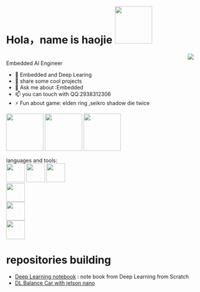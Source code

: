 # Hola，name is haojie <a href="123.60.60.249"> <img src="https://img.icons8.com/color-glass/512/walter-white.png" width="100"/></a>

<a href="https://github.com/junxi-haoyi"><img align="right" src="https://github-readme-stats.vercel.app/api?username=junxi-haoyi&show_icons=true&theme=radical&bg_color=30,f07c82,ec9bad,e9d7df"/></a><br>
Embedded AI Engineer
- 🌱 Embedded and Deep Learing
- 🤔 share some cool projects
- 💬 Ask me about :Embedded 
- 📫 you can touch with QQ:2938312306
- ⚡ Fun about game: elden ring ,seikro shadow die twice

<div id="header" align="left">
  <img src="https://media1.giphy.com/media/JwqE2DXKseruUMggXP/giphy.gif" width="100"/>
  <img src="https://media4.giphy.com/media/fXTOderGCTjypOMKWN/giphy.gif" width="100"/>
  <img src="https://media1.giphy.com/media/NKCNsmc6gjEZ8WJfYl/giphy.gif?cid=ecf05e47yufqhpv7o6wxohacha42vhmxg0udiqd0lq0xgaxz&rid=giphy.gif&ct=s" width="100"/>
</div>

languages and tools:<br>
<code><img src="https://aniya.oss-cn-shanghai.aliyuncs.com/c%2B%2B.png" width="50"/></code>
<code><img src="https://aniya.oss-cn-shanghai.aliyuncs.com/c.png" width="50"/></code>
<code><img src="https://aniya.oss-cn-shanghai.aliyuncs.com/python.png" width="50"/><br></code>
<code><img src="https://aniya.oss-cn-shanghai.aliyuncs.com/code.png" width="50"/><br></code>
<code><img src="https://aniya.oss-cn-shanghai.aliyuncs.com/keil.png" width="50"/><br></code>
<code><img src="https://aniya.oss-cn-shanghai.aliyuncs.com/jupyter.png" width="50"/><br></code>
# repositories building
- <a href="https://github.com/junxi-haoyi/Deep_Learning">Deep Learning notebook</a> : note book from Deep Learning from Scratch
- <a href="https://github.com/junxi-haoyi/GD32470_Balance_Car">DL Balance Car with jetson nano</a>




